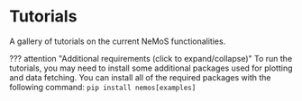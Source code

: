 # Tutorials

A gallery of tutorials on the current NeMoS functionalities.

??? attention "Additional requirements (click to expand/collapse)"
    To run the tutorials, you may need to install some additional packages used for plotting and data fetching.
    You can install all of the required packages with the following command:
    ```
    pip install nemos[examples]
    ```
